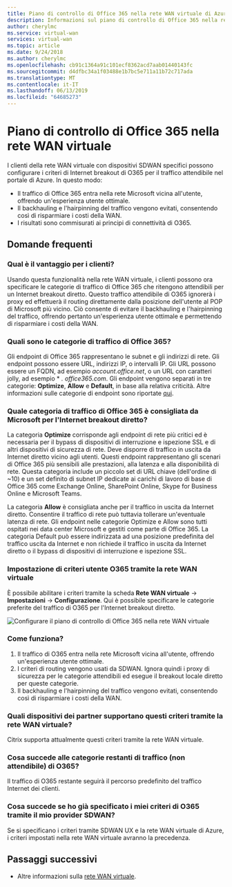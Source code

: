 ```yaml
---
title: Piano di controllo di Office 365 nella rete WAN virtuale di Azure
description: Informazioni sul piano di controllo di Office 365 nella rete WAN virtuale.
author: cherylmc
ms.service: virtual-wan
services: virtual-wan
ms.topic: article
ms.date: 9/24/2018
ms.author: cherylmc
ms.openlocfilehash: cb91c1364a91c101ecf8362acd7aab01440143fc
ms.sourcegitcommit: d4dfbc34a1f03488e1b7bc5e711a11b72c717ada
ms.translationtype: MT
ms.contentlocale: it-IT
ms.lasthandoff: 06/13/2019
ms.locfileid: "64685273"
---
```

# <a name="office-365-control-plane-in-virtual-wan"></a>Piano di controllo di Office 365 nella rete WAN virtuale

I clienti della rete WAN virtuale con dispositivi SDWAN specifici possono configurare i criteri di Internet breakout di O365 per il traffico attendibile nel portale di Azure. In questo modo:
- Il traffico di Office 365 entra nella rete Microsoft vicina all'utente, offrendo un'esperienza utente ottimale.
- Il backhauling e l'hairpinning del traffico vengono evitati, consentendo così di risparmiare i costi della WAN.
- I risultati sono commisurati ai principi di connettività di O365.

## <a name="faqs"></a>Domande frequenti
### <a name="what-is-the-customer-benefit"></a>Qual è il vantaggio per i clienti?
Usando questa funzionalità nella rete WAN virtuale, i clienti possono ora specificare le categorie di traffico di Office 365 che ritengono attendibili per un Internet breakout diretto. Questo traffico attendibile di O365 ignorerà i proxy ed effettuerà il routing direttamente dalla posizione dell'utente al POP di Microsoft più vicino. Ciò consente di evitare il backhauling e l'hairpinning del traffico, offrendo pertanto un'esperienza utente ottimale e permettendo di risparmiare i costi della WAN. 

### <a name="what-are-the-office-365-traffic-categories"></a>Quali sono le categorie di traffico di Office 365?
Gli endpoint di Office 365 rappresentano le subnet e gli indirizzi di rete. Gli endpoint possono essere URL, indirizzi IP, o intervalli IP. Gli URL possono essere un FQDN, ad esempio *account.office.net*, o un URL con caratteri jolly, ad esempio * *. office365.com*. Gli endpoint vengono separati in tre categorie: **Optimize**, **Allow** e **Default**, in base alla relativa criticità. Altre informazioni sulle categorie di endpoint sono riportate [qui](https://docs.microsoft.com/office365/enterprise/office-365-network-connectivity-principles#BKMK_Categories).

### <a name="which-office-365-traffic-category-is-recommended-by-microsoft-for-direct-internet-breakout"></a>Quale categoria di traffico di Office 365 è consigliata da Microsoft per l'Internet breakout diretto?
La categoria **Optimize** corrisponde agli endpoint di rete più critici ed è necessaria per il bypass di dispositivi di interruzione e ispezione SSL e di altri dispositivi di sicurezza di rete. Deve disporre di traffico in uscita da Internet diretto vicino agli utenti. Questi endpoint rappresentano gli scenari di Office 365 più sensibili alle prestazioni, alla latenza e alla disponibilità di rete. Questa categoria include un piccolo set di URL chiave (dell'ordine di ~10) e un set definito di subnet IP dedicate ai carichi di lavoro di base di Office 365 come Exchange Online, SharePoint Online, Skype for Business Online e Microsoft Teams. 

La categoria **Allow** è consigliata anche per il traffico in uscita da Internet diretto. Consentire il traffico di rete può tuttavia tollerare un'eventuale latenza di rete. Gli endpoint nelle categorie Optimize e Allow sono tutti ospitati nei data center Microsoft e gestiti come parte di Office 365. La categoria Default può essere indirizzata ad una posizione predefinita del traffico uscita da Internet e non richiede il traffico in uscita da Internet diretto o il bypass di dispositivi di interruzione e ispezione SSL.

### <a name="how-do-i-set-my-o365-policies-via-virtual-wan"></a>Impostazione di criteri utente O365 tramite la rete WAN virtuale
È possibile abilitare i criteri tramite la scheda **Rete WAN virtuale** -> **Impostazioni** -> **Configurazione**. Qui è possibile specificare le categorie preferite del traffico di O365 per l'Internet breakout diretto.

![Configurare il piano di controllo di Office 365 nella rete WAN virtuale](media/virtual-wan-office365-overview/configure-office365-control-plane.png)

### <a name="how-does-this-work"></a>Come funziona?

1.  Il traffico di O365 entra nella rete Microsoft vicina all'utente, offrendo un'esperienza utente ottimale.
2.  I criteri di routing vengono usati da SDWAN. Ignora quindi i proxy di sicurezza per le categorie attendibili ed esegue il breakout locale diretto per queste categorie.
3.  Il backhauling e l'hairpinning del traffico vengono evitati, consentendo così di risparmiare i costi della WAN.

### <a name="which-partner-devices-support-this-via-virtual-wan"></a>Quali dispositivi dei partner supportano questi criteri tramite la rete WAN virtuale?
Citrix supporta attualmente questi criteri tramite la rete WAN virtuale.

### <a name="what-happens-to-the-remaining-categories-of-untrusted-o365-traffic"></a>Cosa succede alle categorie restanti di traffico (non attendibile) di O365?
Il traffico di O365 restante seguirà il percorso predefinito del traffico Internet dei clienti.

### <a name="what-if-i-have-already-specified-my-o365-policies-via-my-sdwan-provider"></a>Cosa succede se ho già specificato i miei criteri di O365 tramite il mio provider SDWAN?
Se si specificano i criteri tramite SDWAN UX e la rete WAN virtuale di Azure, i criteri impostati nella rete WAN virtuale avranno la precedenza.

## <a name="next-steps"></a>Passaggi successivi
- Altre informazioni sulla [rete WAN virtuale](virtual-wan-about.md).